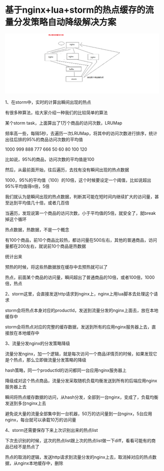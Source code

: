 # 基于nginx+lua+storm的热点缓存的流量分发策略自动降级解决方案

![image](resources/assets/77/热点缓存的解决方案.png)


1、在storm中，实时的计算出瞬间出现的热点

有很多种算法，给大家介绍一种我们的比较简单的算法

某个storm task，上面算出了1万个商品的访问次数，LRUMap

频率高一些，每隔5秒，去遍历一次LRUMap，将其中的访问次数进行排序，统计出往后排的95%的商品访问次数的平均值

1000
999
888
777
666
50
60
80
100
120

比如说，95%的商品，访问次数的平均值是100

然后，从最前面开始，往后遍历，去找有没有瞬间出现的热点数据

1000，95%的平均值（100）的10倍，这个时候要设定一个阈值，比如说超出95%平均值得n倍，5倍

我们就认为是瞬间出现的热点数据，判断其可能在短时间内继续扩大的访问量，甚至达到平均值几十倍，或者几百倍

当遍历，发现说第一个商品的访问次数，小于平均值的5倍，就安全了，就break掉这个循环

热点数据，热数据，不是一个概念

有100个商品，前10个商品比较热，都访问量在500左右，其他的普通商品，访问量都在200左右，就说前10个商品是热数据

统计出来

预热的时候，将这些热数据放在缓存中去预热就可以了

热点，前面某个商品的访问量，瞬间超出了普通商品的10倍，或者100倍，1000倍，热点

2、storm这里，会直接发送http请求到nginx上，nginx上用lua脚本去处理这个请求

storm会将热点本身对应的productId，发送到流量分发的nginx上面去，放在本地缓存中

storm会将热点对应的完整的缓存数据，发送到所有的应用nginx服务器上去，直接放在本地缓存中

3、流量分发nginx的分发策略降级

流量分发nginx，加一个逻辑，就是每次访问一个商品详情页的时候，如果发现它是个热点，那么立即做流量分发策略的降级

hash策略，同一个productId的访问都同一台应用nginx服务器上

降级成对这个热点商品，流量分发采取随机负载均衡发送到所有的后端应用nginx服务器上去

瞬间将热点缓存数据的访问，从hash分发，全部到一台nginx，变成了，负载均衡发送到多台nginx上去

避免说大量的流量全部集中到一台机器，50万的访问量到一台nginx，5台应用nginx，每台就可以承载10万的访问量

4、storm还需要保存下来上次识别出来的热点list

下次去识别的时候，这次的热点list跟上次的热点list做一下diff，看看可能有的商品已经不是热点了

热点的取消的逻辑，发送http请求到流量分发的nginx上去，取消掉对应的热点数据，从nginx本地缓存中，删除